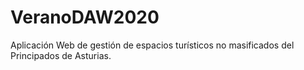 # VeranoDAW2020

Aplicación Web de gestión de espacios turísticos no masificados del Principados de Asturias.


